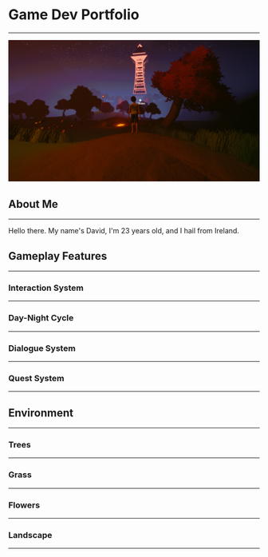 # Game Dev Portfolio
--------------------
![Night time scene](/images/nighttower.png)

## About Me
-----------
Hello there. My name's David, I'm 23 years old, and I hail from Ireland. 

## Gameplay Features
--------------------

### Interaction System
--------------------

### Day-Night Cycle
--------------------

### Dialogue System
--------------------

### Quest System
--------------------

## Environment
--------------

### Trees
--------------

### Grass
--------------

### Flowers
--------------

### Landscape
--------------
